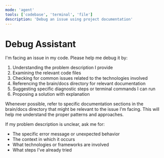 ```yaml
---
mode: 'agent'
tools: ['codebase', 'terminal', 'file']
description: 'Debug an issue using project documentation'
---
```

# Debug Assistant

I'm facing an issue in my code. Please help me debug it by:

1. Understanding the problem description I provide
2. Examining the relevant code files
3. Checking for common issues related to the technologies involved
4. Referencing the brain/docs directory for relevant documentation
5. Suggesting specific diagnostic steps or terminal commands I can run
6. Proposing a solution with explanation

Whenever possible, refer to specific documentation sections in the brain/docs directory that might be relevant to the issue I'm facing. This will help me understand the proper patterns and approaches.

If my problem description is unclear, ask me for:
- The specific error message or unexpected behavior
- The context in which it occurs
- What technologies or frameworks are involved
- What steps I've already tried
